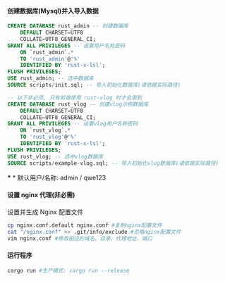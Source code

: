 #### 创建数据库(Mysql)并入导入数据

```sql
CREATE DATABASE rust_admin -- 创建数据库
    DEFAULT CHARSET=UTF8
    COLLATE=UTF8_GENERAL_CI;
GRANT ALL PRIVILEGES -- 设置用户名称密码
    ON `rust_admin`.*
    TO 'rust_admin'@'%'
    IDENTIFIED BY 'rust-x-lsl';
FLUSH PRIVILEGES;
USE rust_admin; -- 选中数据库
SOURCE scripts/init.sql; -- 导入初始化数据库(请依据实际路径)

-- 以下非必须, 只有前端使用 rust-vlog 时才会用到
CREATE DATABASE rust_vlog -- 创建vlog示例数据库
    DEFAULT CHARSET=UTF8
    COLLATE=UTF8_GENERAL_CI;
GRANT ALL PRIVILEGES -- 设置vlog用户名称密码
    ON `rust_vlog`.*
    TO 'rust_vlog'@'%'
    IDENTIFIED BY 'rust-x-lsl';
FLUSH PRIVILEGES;
USE rust_vlog; -- 选中vlog数据库
SOURCE scripts/example-vlog.sql; -- 导入初始化vlog数据库(请依据实际路径)
```

**\*** \* 默认用户/名称: admin / qwe123

#### 设置 nginx 代理(非必需)

设置并生成 Nginx 配置文件

```bash
cp nginx.conf.default nginx.conf #复制nginx配置文件
cat "/nginx.conf" >> .git/info/exclude #忽略nginx配置文件
vim nginx.conf #修改相应的域名、目录、代理地址、端口
```

#### 运行程序

```bash
cargo run #生产模式: cargo run --release
```
